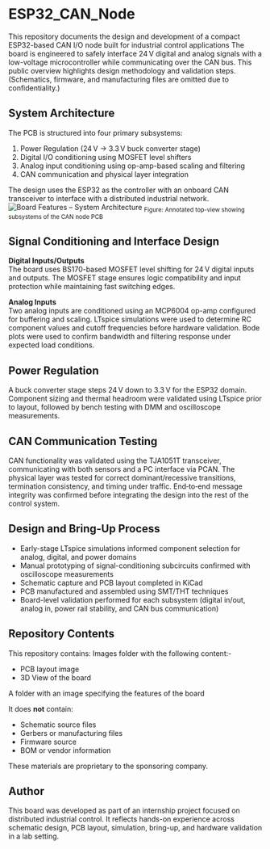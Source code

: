 # ESP32_CAN_Node
This repository documents the design and development of a compact ESP32-based CAN I/O node built for industrial control applications
The board is engineered to safely interface 24 V digital and analog signals with a low-voltage microcontroller while communicating over the CAN bus. This public overview highlights design methodology and validation steps. (Schematics, firmware, and manufacturing files are omitted due to confidentiality.)

## System Architecture

The PCB is structured into four primary subsystems:
1. Power Regulation (24 V → 3.3 V buck converter stage)
2. Digital I/O conditioning using MOSFET level shifters
3. Analog input conditioning using op-amp-based scaling and filtering
4. CAN communication and physical layer integration

The design uses the ESP32 as the controller with an onboard CAN transceiver to interface with a distributed industrial network.
![Board Features – System Architecture](images/Board_Features.png)
<sub>Figure: Annotated top-view showing subsystems of the CAN node PCB</sub>

## Signal Conditioning and Interface Design

**Digital Inputs/Outputs**  
The board uses BS170-based MOSFET level shifting for 24 V digital inputs and outputs. The MOSFET stage ensures logic compatibility and input protection while maintaining fast switching edges.

**Analog Inputs**  
Two analog inputs are conditioned using an MCP6004 op-amp configured for buffering and scaling. LTspice simulations were used to determine RC component values and cutoff frequencies before hardware validation. Bode plots were used to confirm bandwidth and filtering response under expected load conditions.

## Power Regulation

A buck converter stage steps 24 V down to 3.3 V for the ESP32 domain. Component sizing and thermal headroom were validated using LTspice prior to layout, followed by bench testing with DMM and oscilloscope measurements.

## CAN Communication Testing

CAN functionality was validated using the TJA1051T transceiver, communicating with both sensors and a PC interface via PCAN. The physical layer was tested for correct dominant/recessive transitions, termination consistency, and timing under traffic. End‑to‑end message integrity was confirmed before integrating the design into the rest of the control system.

## Design and Bring-Up Process

- Early-stage LTspice simulations informed component selection for analog, digital, and power domains
- Manual prototyping of signal-conditioning subcircuits confirmed with oscilloscope measurements
- Schematic capture and PCB layout completed in KiCad
- PCB manufactured and assembled using SMT/THT techniques
- Board-level validation performed for each subsystem (digital in/out, analog in, power rail stability, and CAN bus communication)

## Repository Contents

This repository contains:
Images folder with the following content:- 
- PCB layout image
- 3D View of the board

A folder with an image specifying the features of the board

It does **not** contain:
- Schematic source files
- Gerbers or manufacturing files
- Firmware source
- BOM or vendor information

These materials are proprietary to the sponsoring company.

## Author

This board was developed as part of an internship project focused on distributed industrial control. It reflects hands-on experience across schematic design, PCB layout, simulation, bring-up, and hardware validation in a lab setting.
